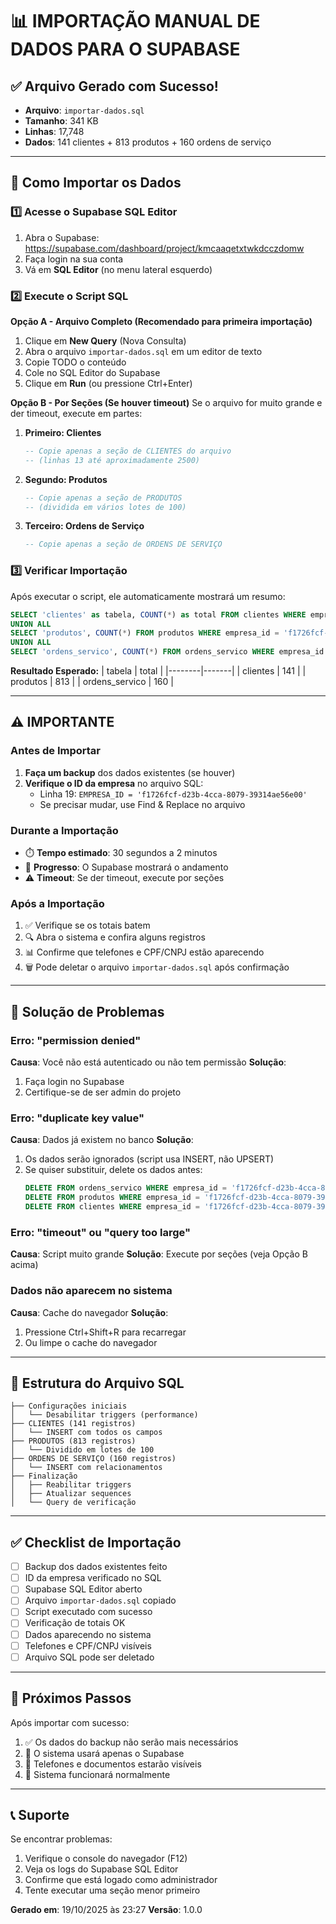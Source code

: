 # 📊 IMPORTAÇÃO MANUAL DE DADOS PARA O SUPABASE

## ✅ Arquivo Gerado com Sucesso!

- **Arquivo**: `importar-dados.sql`
- **Tamanho**: 341 KB
- **Linhas**: 17,748
- **Dados**: 141 clientes + 813 produtos + 160 ordens de serviço

---

## 🚀 Como Importar os Dados

### 1️⃣ Acesse o Supabase SQL Editor

1. Abra o Supabase: https://supabase.com/dashboard/project/kmcaaqetxtwkdcczdomw
2. Faça login na sua conta
3. Vá em **SQL Editor** (no menu lateral esquerdo)

### 2️⃣ Execute o Script SQL

**Opção A - Arquivo Completo (Recomendado para primeira importação)**
1. Clique em **New Query** (Nova Consulta)
2. Abra o arquivo `importar-dados.sql` em um editor de texto
3. Copie TODO o conteúdo
4. Cole no SQL Editor do Supabase
5. Clique em **Run** (ou pressione Ctrl+Enter)

**Opção B - Por Seções (Se houver timeout)**
Se o arquivo for muito grande e der timeout, execute em partes:

1. **Primeiro: Clientes**
   ```sql
   -- Copie apenas a seção de CLIENTES do arquivo
   -- (linhas 13 até aproximadamente 2500)
   ```

2. **Segundo: Produtos**
   ```sql
   -- Copie apenas a seção de PRODUTOS
   -- (dividida em vários lotes de 100)
   ```

3. **Terceiro: Ordens de Serviço**
   ```sql
   -- Copie apenas a seção de ORDENS DE SERVIÇO
   ```

### 3️⃣ Verificar Importação

Após executar o script, ele automaticamente mostrará um resumo:

```sql
SELECT 'clientes' as tabela, COUNT(*) as total FROM clientes WHERE empresa_id = 'f1726fcf-d23b-4cca-8079-39314ae56e00'
UNION ALL
SELECT 'produtos', COUNT(*) FROM produtos WHERE empresa_id = 'f1726fcf-d23b-4cca-8079-39314ae56e00'
UNION ALL
SELECT 'ordens_servico', COUNT(*) FROM ordens_servico WHERE empresa_id = 'f1726fcf-d23b-4cca-8079-39314ae56e00';
```

**Resultado Esperado:**
| tabela | total |
|--------|-------|
| clientes | 141 |
| produtos | 813 |
| ordens_servico | 160 |

---

## ⚠️ IMPORTANTE

### Antes de Importar

1. **Faça um backup** dos dados existentes (se houver)
2. **Verifique o ID da empresa** no arquivo SQL:
   - Linha 19: `EMPRESA_ID = 'f1726fcf-d23b-4cca-8079-39314ae56e00'`
   - Se precisar mudar, use Find & Replace no arquivo

### Durante a Importação

- ⏱️ **Tempo estimado**: 30 segundos a 2 minutos
- 🔄 **Progresso**: O Supabase mostrará o andamento
- ⚠️ **Timeout**: Se der timeout, execute por seções

### Após a Importação

1. ✅ Verifique se os totais batem
2. 🔍 Abra o sistema e confira alguns registros
3. 📊 Confirme que telefones e CPF/CNPJ estão aparecendo
4. 🗑️ Pode deletar o arquivo `importar-dados.sql` após confirmação

---

## 🔧 Solução de Problemas

### Erro: "permission denied"
**Causa**: Você não está autenticado ou não tem permissão
**Solução**: 
1. Faça login no Supabase
2. Certifique-se de ser admin do projeto

### Erro: "duplicate key value"
**Causa**: Dados já existem no banco
**Solução**: 
1. Os dados serão ignorados (script usa INSERT, não UPSERT)
2. Se quiser substituir, delete os dados antes:
   ```sql
   DELETE FROM ordens_servico WHERE empresa_id = 'f1726fcf-d23b-4cca-8079-39314ae56e00';
   DELETE FROM produtos WHERE empresa_id = 'f1726fcf-d23b-4cca-8079-39314ae56e00';
   DELETE FROM clientes WHERE empresa_id = 'f1726fcf-d23b-4cca-8079-39314ae56e00';
   ```

### Erro: "timeout" ou "query too large"
**Causa**: Script muito grande
**Solução**: Execute por seções (veja Opção B acima)

### Dados não aparecem no sistema
**Causa**: Cache do navegador
**Solução**: 
1. Pressione Ctrl+Shift+R para recarregar
2. Ou limpe o cache do navegador

---

## 📝 Estrutura do Arquivo SQL

```
├── Configurações iniciais
│   └── Desabilitar triggers (performance)
├── CLIENTES (141 registros)
│   └── INSERT com todos os campos
├── PRODUTOS (813 registros)
│   └── Dividido em lotes de 100
├── ORDENS DE SERVIÇO (160 registros)
│   └── INSERT com relacionamentos
├── Finalização
│   ├── Reabilitar triggers
│   ├── Atualizar sequences
│   └── Query de verificação
```

---

## ✅ Checklist de Importação

- [ ] Backup dos dados existentes feito
- [ ] ID da empresa verificado no SQL
- [ ] Supabase SQL Editor aberto
- [ ] Arquivo `importar-dados.sql` copiado
- [ ] Script executado com sucesso
- [ ] Verificação de totais OK
- [ ] Dados aparecendo no sistema
- [ ] Telefones e CPF/CNPJ visíveis
- [ ] Arquivo SQL pode ser deletado

---

## 🎯 Próximos Passos

Após importar com sucesso:

1. ✅ Os dados do backup não serão mais necessários
2. 🔄 O sistema usará apenas o Supabase
3. 📱 Telefones e documentos estarão visíveis
4. 🚀 Sistema funcionará normalmente

---

## 📞 Suporte

Se encontrar problemas:
1. Verifique o console do navegador (F12)
2. Veja os logs do Supabase SQL Editor
3. Confirme que está logado como administrador
4. Tente executar uma seção menor primeiro

**Gerado em**: 19/10/2025 às 23:27
**Versão**: 1.0.0
